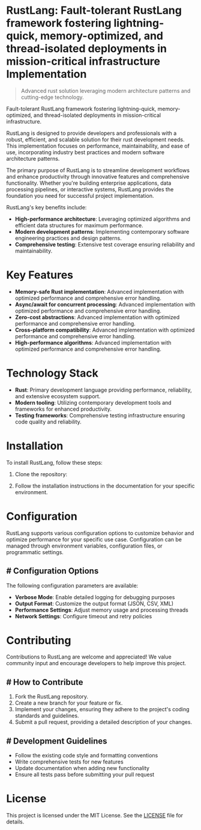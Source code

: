 <!-- fallback_RustLang_20250806235340_90423 -->

# RustLang: Fault-tolerant RustLang framework fostering lightning-quick, memory-optimized, and thread-isolated deployments in mission-critical infrastructure Implementation
> Advanced rust solution leveraging modern architecture patterns and cutting-edge technology.

Fault-tolerant RustLang framework fostering lightning-quick, memory-optimized, and thread-isolated deployments in mission-critical infrastructure.

RustLang is designed to provide developers and professionals with a robust, efficient, and scalable solution for their rust development needs. This implementation focuses on performance, maintainability, and ease of use, incorporating industry best practices and modern software architecture patterns.

The primary purpose of RustLang is to streamline development workflows and enhance productivity through innovative features and comprehensive functionality. Whether you're building enterprise applications, data processing pipelines, or interactive systems, RustLang provides the foundation you need for successful project implementation.

RustLang's key benefits include:

* **High-performance architecture**: Leveraging optimized algorithms and efficient data structures for maximum performance.
* **Modern development patterns**: Implementing contemporary software engineering practices and design patterns.
* **Comprehensive testing**: Extensive test coverage ensuring reliability and maintainability.

# Key Features

* **Memory-safe Rust implementation**: Advanced implementation with optimized performance and comprehensive error handling.
* **Async/await for concurrent processing**: Advanced implementation with optimized performance and comprehensive error handling.
* **Zero-cost abstractions**: Advanced implementation with optimized performance and comprehensive error handling.
* **Cross-platform compatibility**: Advanced implementation with optimized performance and comprehensive error handling.
* **High-performance algorithms**: Advanced implementation with optimized performance and comprehensive error handling.

# Technology Stack

* **Rust**: Primary development language providing performance, reliability, and extensive ecosystem support.
* **Modern tooling**: Utilizing contemporary development tools and frameworks for enhanced productivity.
* **Testing frameworks**: Comprehensive testing infrastructure ensuring code quality and reliability.

# Installation

To install RustLang, follow these steps:

1. Clone the repository:


2. Follow the installation instructions in the documentation for your specific environment.

# Configuration

RustLang supports various configuration options to customize behavior and optimize performance for your specific use case. Configuration can be managed through environment variables, configuration files, or programmatic settings.

## # Configuration Options

The following configuration parameters are available:

* **Verbose Mode**: Enable detailed logging for debugging purposes
* **Output Format**: Customize the output format (JSON, CSV, XML)
* **Performance Settings**: Adjust memory usage and processing threads
* **Network Settings**: Configure timeout and retry policies

# Contributing

Contributions to RustLang are welcome and appreciated! We value community input and encourage developers to help improve this project.

## # How to Contribute

1. Fork the RustLang repository.
2. Create a new branch for your feature or fix.
3. Implement your changes, ensuring they adhere to the project's coding standards and guidelines.
4. Submit a pull request, providing a detailed description of your changes.

## # Development Guidelines

* Follow the existing code style and formatting conventions
* Write comprehensive tests for new features
* Update documentation when adding new functionality
* Ensure all tests pass before submitting your pull request

# License

This project is licensed under the MIT License. See the [LICENSE](https://github.com/sandibrrm/RustLang/blob/main/LICENSE) file for details.
